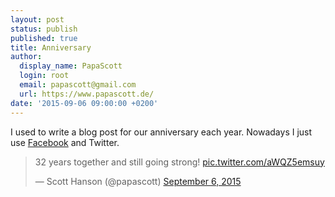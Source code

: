 ```yaml
---
layout: post
status: publish
published: true
title: Anniversary
author:
  display_name: PapaScott
  login: root
  email: papascott@gmail.com
  url: https://www.papascott.de/
date: '2015-09-06 09:00:00 +0200'
---
```


I used to write a blog post for our anniversary each year. Nowadays I just use [Facebook](https://www.facebook.com/photo.php?fbid=10153422228986281&set=a.10150156329816281.333920.666521280&type=1&theater) and Twitter.

<blockquote class="twitter-tweet" lang="en"><p lang="en" dir="ltr">32 years together and still going strong! <a href="http://t.co/aWQZ5emsuy">pic.twitter.com/aWQZ5emsuy</a></p>&mdash; Scott Hanson (@papascott) <a href="https://twitter.com/papascott/status/640436611323424768">September 6, 2015</a></blockquote>
<script async src="//platform.twitter.com/widgets.js" charset="utf-8"></script>
